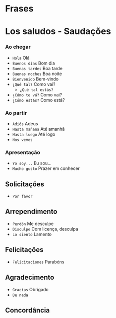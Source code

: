 # Frases

# Los saludos - Saudações

### Ao chegar

-   `Hola` Olá
-   `Buenos días` Bom dia
-   `Buenas tardes` Boa tarde
-   `Buenas noches` Boa noite
-   `Bienvenido` Bem-vindo
-   `¿Qué tal?` Como vai?
    -   `¿Qué tal estás?`
-   `¿Cómo te vá?` Como vai?
-   `¿Cómo estás?` Como está?

### Ao partir

-   `Adiós` Adeus
-   `Hasta mañana` Até amanhã
-   `Hasta luego` Até logo
-   `Nos vemos`

### Apresentação

-   `Yo soy...` Eu sou...
-   `Mucho gusto` Prazer em conhecer

## Solicitações

-   `Por favor`

## Arrependimento

-   `Perdón` Me desculpe
-   `Disculpe` Com licença, desculpa
-   `Lo siento` Lamento

## Felicitações

-   `Felicitaciones` Parabéns

## Agradecimento

-   `Gracias` Obrigado
-   `De nada`

## Concordância
